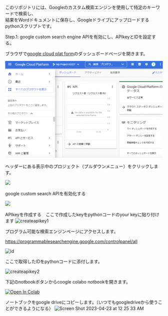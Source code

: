 このリポジトリには、Googleのカスタム検索エンジンを使用して特定のキーワードで検索し、  
結果をWordドキュメントに保存し、Googleドライブにアップロードするpythonスクリプトです。

  
Step.1: google custom search engine APIを有効にし、APIkeyとIDを設定する。

 ブラウザで[google cloud plat form](https://cloud.google.com/free?utm_source=google&utm_medium=cpc&utm_campaign=japac-JP-all-ja-dr-BKWS-all-core-trial-EXA-dr-1605216&utm_content=text-ad-none-none-DEV_c-CRE_602341359562-ADGP_Hybrid%20%7C%20BKWS%20-%20EXA%20%7C%20Txt%20~%20GCP%20~%20General_core%20brand-KWID_43700071566406792-aud-1644542956268%3Akwd-26415313501&userloc_1009365-network_g&utm_term=KW_google%20cloud%20platform&gclid=CjwKCAjwov6hBhBsEiwAvrvN6Eqgy3VztdEsdwjtgHS7rL05V0zvy0K7Iuv90bsXry1e3w71hwhlBhoCO_oQAvD_BwE&gclsrc=aw.ds)のダッシュボードページを開きます。  
 
 <img src="description_imag1.png" width="600">

 ヘッダーにある表示中のプロジェクト（プルダウンメニュー）をクリックします。
 
 
![](gifgif.gif)  


google custom search APIを有効化する 

![](createapikey.gif)



APIkeyを作成する　ここで作成したkeyをpythonコードのyour keyに貼り付けます
![createapikey1](https://user-images.githubusercontent.com/97029186/233791652-bbf63141-65f5-4de0-abef-53dabb714184.gif)

プログラム可能な検索エンジンページにアクセスします。

https://programmablesearchengine.google.com/controlpanel/all

![id](https://user-images.githubusercontent.com/97029186/233792768-6363d1cb-7d7e-474b-9473-57e024e30579.gif)

ここで取得したIDをpythonコードに添付します。


![createapikey2](https://user-images.githubusercontent.com/97029186/233791751-ca45f94f-5de5-46c1-a288-57ebdae5913e.gif)

下記のnotbookボタンからcoogle colabo notbookを開きます。



[![Open In Colab](https://colab.research.google.com/assets/colab-badge.svg)](https://colab.research.google.com/drive/1rRwrLEe7iIgoe_P-bsjCNtKbNANOvwI9?usp=sharing)

ノートブックをgoogle driveにコピーします。（いつでもgoogledriveから使うことができるようになる）
<img width="709" alt="Screen Shot 2023-04-23 at 12 25 33 AM" src="https://user-images.githubusercontent.com/97029186/233793218-bfaa62ce-eaac-47b9-ab55-f4d4de5777b9.png">
